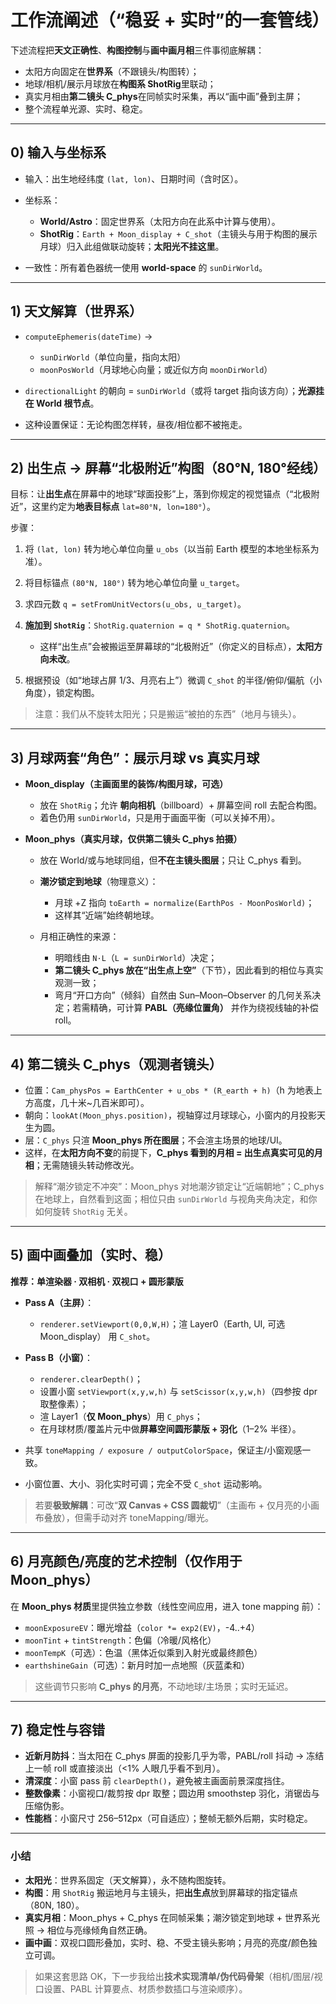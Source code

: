 # 工作流阐述（“稳妥 + 实时”的一套管线）

下述流程把**天文正确性**、**构图控制**与**画中画月相**三件事彻底解耦：

* 太阳方向固定在**世界系**（不跟镜头/构图转）；
* 地球/相机/展示月球放在**构图系 ShotRig**里联动；
* 真实月相由**第二镜头 C\_phys**在同帧实时采集，再以“画中画”叠到主屏；
* 整个流程单光源、实时、稳定。

---

## 0) 输入与坐标系

* 输入：出生地经纬度 `(lat, lon)`、日期时间（含时区）。
* 坐标系：

  * **World/Astro**：固定世界系（太阳方向在此系中计算与使用）。
  * **ShotRig**：`Earth + Moon_display + C_shot`（主镜头与用于构图的展示月球）归入此组做联动旋转；**太阳光不挂这里**。
* 一致性：所有着色器统一使用 **world-space** 的 `sunDirWorld`。

---

## 1) 天文解算（世界系）

* `computeEphemeris(dateTime)` →

  * `sunDirWorld`（单位向量，指向太阳）
  * `moonPosWorld`（月球地心向量；或近似方向 `moonDirWorld`）
* `directionalLight` 的朝向 = `sunDirWorld`（或将 target 指向该方向）；**光源挂在 World 根节点**。
* 这种设置保证：无论构图怎样转，昼夜/相位都不被拖走。

---

## 2) 出生点 → 屏幕“北极附近”构图（80°N, 180°经线）

目标：让**出生点**在屏幕中的地球“球面投影”上，落到你规定的视觉锚点（“北极附近”，这里约定为**地表目标点** `lat=80°N, lon=180°`）。

步骤：

1. 将 `(lat, lon)` 转为地心单位向量 `u_obs`（以当前 Earth 模型的本地坐标系为准）。
2. 将目标锚点 `(80°N, 180°)` 转为地心单位向量 `u_target`。
3. 求四元数 `q = setFromUnitVectors(u_obs, u_target)`。
4. **施加到 `ShotRig`**：`ShotRig.quaternion = q * ShotRig.quaternion`。

   * 这样“出生点”会被搬运至屏幕球的“北极附近”（你定义的目标点），**太阳方向未改**。
5. 根据预设（如“地球占屏 1/3、月亮右上”）微调 `C_shot` 的半径/俯仰/偏航（小角度），锁定构图。

> 注意：我们从不旋转太阳光；只是搬运“被拍的东西”（地月与镜头）。

---

## 3) 月球两套“角色”：展示月球 vs 真实月球

* **Moon\_display（主画面里的装饰/构图月球，可选）**

  * 放在 `ShotRig`；允许 **朝向相机**（billboard）+ 屏幕空间 roll 去配合构图。
  * 着色仍用 `sunDirWorld`，只是用于画面平衡（可以关掉不用）。

* **Moon\_phys（真实月球，仅供第二镜头 C\_phys 拍摄）**

  * 放在 World/或与地球同组，但**不在主镜头图层**；只让 C\_phys 看到。
  * **潮汐锁定到地球**（物理意义）：

    * 月球 +Z 指向 `toEarth = normalize(EarthPos - MoonPosWorld)`；
    * 这样其“近端”始终朝地球。
  * 月相正确性的来源：

    * 明暗线由 `N·L`（`L = sunDirWorld`）决定；
    * **第二镜头 C\_phys 放在“出生点上空”**（下节），因此看到的相位与真实观测一致；
    * 弯月“开口方向”（倾斜）自然由 Sun–Moon–Observer 的几何关系决定；若需精确，可计算 **PABL（亮缘位置角）** 并作为绕视线轴的补偿 roll。

---

## 4) 第二镜头 C\_phys（观测者镜头）

* 位置：`Cam_physPos = EarthCenter + u_obs * (R_earth + h)`（h 为地表上方高度，几十米\~几百米即可）。
* 朝向：`lookAt(Moon_phys.position)`，视轴穿过月球球心，小窗内的月投影天生为圆。
* 层：`C_phys` 只渲 **Moon\_phys 所在图层**；不会渲主场景的地球/UI。
* 这样，在**太阳方向不变**的前提下，**C\_phys 看到的月相 = 出生点真实可见的月相**；无需随镜头转动修改光。

> 解释“潮汐锁定不冲突”：Moon\_phys 对地潮汐锁定让“近端朝地”；C\_phys 在地球上，自然看到这面；相位只由 `sunDirWorld` 与视角夹角决定，和你如何旋转 `ShotRig` 无关。

---

## 5) 画中画叠加（实时、稳）

**推荐：单渲染器 · 双相机 · 双视口 + 圆形蒙版**

* **Pass A（主屏）**：

  * `renderer.setViewport(0,0,W,H)`；渲 Layer0（Earth, UI, 可选 Moon\_display） 用 `C_shot`。
* **Pass B（小窗）**：

  * `renderer.clearDepth()`；
  * 设置小窗 `setViewport(x,y,w,h)` 与 `setScissor(x,y,w,h)`（四参按 dpr 取整像素）；
  * 渲 Layer1（**仅 Moon\_phys**）用 `C_phys`；
  * 在月球材质/覆盖片元中做**屏幕空间圆形蒙版 + 羽化**（1–2% 半径）。
* 共享 `toneMapping / exposure / outputColorSpace`，保证主/小窗观感一致。
* 小窗位置、大小、羽化实时可调；完全不受 `C_shot` 运动影响。

> 若要**极致解耦**：可改“**双 Canvas + CSS 圆裁切**”（主画布 + 仅月亮的小画布叠放），但需手动对齐 toneMapping/曝光。

---

## 6) 月亮颜色/亮度的艺术控制（仅作用于 Moon\_phys）

在 **Moon\_phys 材质**里提供独立参数（线性空间应用，进入 tone mapping 前）：

* `moonExposureEV`：曝光增益（`color *= exp2(EV)`，-4..+4）
* `moonTint` + `tintStrength`：色偏（冷暖/风格化）
* `moonTempK`（可选）：色温（黑体近似乘到入射光或最终颜色）
* `earthshineGain`（可选）：新月时加一点地照（灰蓝柔和）

> 这些调节只影响 **C\_phys 的月亮**，不动地球/主场景；实时无延迟。

---

## 7) 稳定性与容错

* **近新月防抖**：当太阳在 C\_phys 屏面的投影几乎为零，PABL/roll 抖动 → 冻结上一帧 roll 或直接淡出（<1% 人眼几乎看不到月）。
* **清深度**：小窗 pass 前 `clearDepth()`，避免被主画面前景深度挡住。
* **整数像素**：小窗视口/裁剪按 dpr 取整；圆边用 smoothstep 羽化，消锯齿与压缩伪影。
* **性能档**：小窗尺寸 256–512px（可自适应）；整帧无额外后期，实时稳定。

---

### 小结

* **太阳光**：世界系固定（天文解算），永不随构图旋转。
* **构图**：用 `ShotRig` 搬运地月与主镜头，把**出生点**放到屏幕球的指定锚点（80N, 180）。
* **真实月相**：Moon\_phys + C\_phys 在同帧采集；潮汐锁定到地球 + 世界系光照 → 相位与亮缘倾角自然正确。
* **画中画**：双视口圆形叠加，实时、稳、不受主镜头影响；月亮的亮度/颜色独立可调。

> 如果这套思路 OK，下一步我给出**技术实现清单/伪代码骨架**（相机/图层/视口设置、PABL 计算要点、材质参数插口与渲染顺序）。
